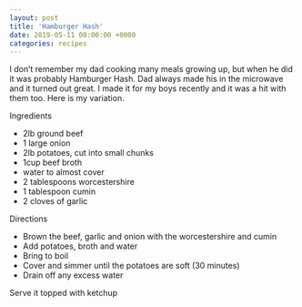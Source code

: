 ```yaml
---
layout: post
title: 'Hamburger Hash'
date: 2019-05-11 00:00:00 +0000
categories: recipes
---
```


I don’t remember my dad cooking many meals growing up, but when he did it was probably Hamburger Hash. Dad always made his in the microwave and it turned out great.
I made it for my boys recently and it was a hit with them too. Here is my variation.

Ingredients

- 2lb ground beef
- 1 large onion
- 2lb potatoes, cut into small chunks
- 1cup beef broth
- water to almost cover
- 2 tablespoons worcestershire
- 1 tablespoon cumin
- 2 cloves of garlic

Directions

- Brown the beef, garlic and onion with the worcestershire and cumin
- Add potatoes, broth and water
- Bring to boil
- Cover and simmer until the potatoes are soft (30 minutes)
- Drain off any excess water

Serve it topped with ketchup
